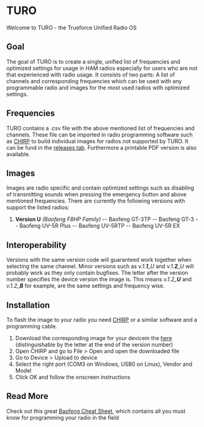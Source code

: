 # TURO
Welcome to TURO - the Trueforce Unified Radio OS
## Goal
The goal of TURO is to create a single, unified list of frequencies and optimized settings for usage in HAM radios especially for users who are not that experienced with radio usage. It consists of two parts: A list of channels and corresponding frequencies which can be used with any programmable radio and images for the most used radios with optimized settings.
## Frequencies
TURO contains a .csv file with the above mentioned list of frequencies and channels. These file can be imported in radio programming software such as [CHIRP](https://chirp.danplanet.com)  to build individual images for radios not supported by TURO. It can be fund in the [releases tab](https://github.com/MasterPuffin/TURO/releases). Furthermore a printable PDF version is also available.
## Images
Images are radio specific and contain optimized settings such as disabling of transmitting sounds when pressing the emergency button and above mentioned frequencies. There are currently the following versions with support the listed radios:

 1. **Version U** *(Baofeng F8HP Family)*
 -- Baofeng GT-3TP
 -- Baofeng GT-3
 -- Baofeng UV-5R Plus 
 -- Baofeng UV-5RTP 
 -- Baofeng UV-5R EX
 ## Interoperability
Versions with the same version code will guaranteed work together when selecting the same channel. Minor versions such as *v.1.**1**_U* and *v.1.**2**_U* will probably work as they only contain bugfixes.
The letter after the version number specifies the device version the image is. This means *v.1.2_**U*** and *v.1.2_**B*** for example, are the same settings and frequency wise.
## Installation
To flash the image to your radio you need [CHIRP](https://chirp.danplanet.com) or a similar software and a programming cable.
 
 1. Download the corresponding image for your devicein the [here](https://github.com/MasterPuffin/TURO/releases) (distinguishable by the letter at the end of the version number)
 2. Open CHIRP and go to File > Open and open the downloaded file
 3. Go to Device > Upload to device
 4. Select the right port (COM3 on Windows, USB0 on Linux), Vendor and Model
 5. Click OK and follow the onscreen instructions
## Read More
Check out this great [Baofeng Cheat Sheet](https://w7apk.com/baofeng), which contains all you must know for programming your radio in the field
